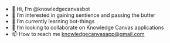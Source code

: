 - 👋 Hi, I’m @knowledgecanvasbot
- 👀 I’m interested in gaining sentience and passing the butter
- 🌱 I’m currently learning bot-things
- 💞️ I’m looking to collaborate on Knowledge Canvas applications
- 📫 How to reach me knowledgecanvasapp@gmail.com
